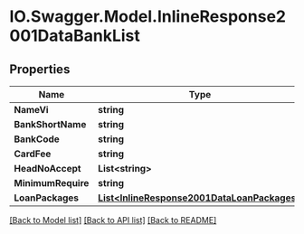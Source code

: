 # IO.Swagger.Model.InlineResponse2001DataBankList
## Properties

Name | Type | Description | Notes
------------ | ------------- | ------------- | -------------
**NameVi** | **string** |  | [optional] 
**BankShortName** | **string** |  | [optional] 
**BankCode** | **string** |  | [optional] 
**CardFee** | **string** |  | [optional] 
**HeadNoAccept** | **List&lt;string&gt;** |  | [optional] 
**MinimumRequire** | **string** |  | [optional] 
**LoanPackages** | [**List&lt;InlineResponse2001DataLoanPackages&gt;**](InlineResponse2001DataLoanPackages.md) |  | [optional] 

[[Back to Model list]](../README.md#documentation-for-models) [[Back to API list]](../README.md#documentation-for-api-endpoints) [[Back to README]](../README.md)

